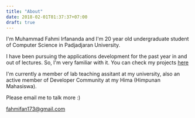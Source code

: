 ```yaml
---
title: "About"
date: 2018-02-01T01:37:37+07:00
draft: true
---
```


I'm Muhammad Fahmi Irfananda and I'm 20 year old undergraduate student of Computer Science in Padjadjaran University. 

I have been pursuing the applications development for the past year in and out of lectures. So, I'm very familiar with it. You can check my projects [here](https://miun173.github.io/projects/)

I'm currently a member of lab teaching assitant at my university, also an active member of Developer Community at my Hima (Himpunan Mahasiswa).

Please email me to talk more :) 
  
[fahmifan173@gmail.com](mailto:fahmifan173@gmail.com)
